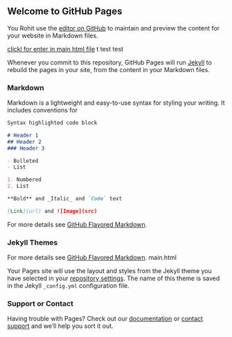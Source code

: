 ## Welcome to GitHub Pages

You Rohit use the [editor on GitHub](https://github.com/rohit31mishra/SFDC2U/edit/master/index.md) to maintain and preview the content for your website in Markdown files.


 [clickl for enter in main html file](https://github.com/rohit31mishra/SFDC2U/main.html) t test test

Whenever you commit to this repository, GitHub Pages will run [Jekyll](https://jekyllrb.com/) to rebuild the pages in your site, from the content in your Markdown files.

### Markdown

Markdown is a lightweight and easy-to-use syntax for styling your writing. It includes conventions for

```markdown
Syntax highlighted code block

# Header 1
## Header 2
### Header 3

- Bulleted
- List

1. Numbered
2. List

**Bold** and _Italic_ and `Code` text

[Link](url) and ![Image](src)
```

For more details see [GitHub Flavored Markdown](https://guides.github.com/features/mastering-markdown/).

### Jekyll Themes
For more details see [GitHub Flavored Markdown](https://guides.github.com/features/mastering-markdown/).
main.html

Your Pages site will use the layout and styles from the Jekyll theme you have selected in your [repository settings](https://github.com/rohit31mishra/SFDC2U/settings). The name of this theme is saved in the Jekyll `_config.yml` configuration file.

### Support or Contact

Having trouble with Pages? Check out our [documentation](https://help.github.com/categories/github-pages-basics/) or [contact support](https://github.com/contact) and we’ll help you sort it out.

